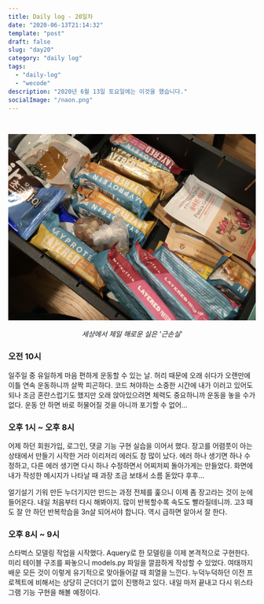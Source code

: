 ```yaml
---
title: Daily log - 20일차
date: "2020-06-13T21:14:32"
template: "post"
draft: false
slug: "day20"
category: "daily log"
tags:
  - "daily-log"
  - "wecode"
description: "2020년 6월 13일 토요일에는 이것을 했습니다."
socialImage: "/naon.png"
---
```


<br>

![day20](/media/200613-day20.jpg)
*<center>세상에서 제일 해로운 실은 '근손실'</center>*

### 오전 10시
일주일 중 유일하게 마음 편하게 운동할 수 있는 날. 허리 때문에 오래 쉬다가 오랜만에 이틀 연속 운동하니까 살짝 피곤하다. 코드 쳐야하는 소중한 시간에 내가 이러고 있어도 되나 조금 혼란스럽기도 했지만 오래 앉아있으려면 체력도 중요하니까 운동을 놓을 수가 없다. 운동 안 하면 바로 허물어질 것을 아니까 포기할 수 없어...

### 오후 1시 ~ 오후 8시
어제 하던 회원가입, 로그인, 댓글 기능 구현 실습을 이어서 했다. 장고를 어렴풋이 아는 상태에서 만들기 시작한 거라 이리저리 에러도 참 많이 났다. 에러 하나 생기면 하나 수정하고, 다른 에러 생기면 다시 하나 수정하면서 어찌저찌 돌아가게는 만들었다. 화면에 내가 작성한 메시지가 나타날 때 과장 조금 보태서 소름 돋았다 후후...

얼기설기 기워 만든 누더기지만 만드는 과정 전체를 훑으니 이제 좀 장고라는 것이 눈에 들어온다. 내일 처음부터 다시 해봐야지. 많이 반복할수록 속도도 빨라질테니까. 고3 때도 잘 안 하던 반복학습을 3n살 되어서야 합니다. 역시 급하면 알아서 잘 한다.

### 오후 8시 ~ 9시
스타벅스 모델링 작업을 시작했다. Aquery로 한 모델링을 이제 본격적으로 구현한다. 미리 테이블 구조를 짜놓으니 models.py 파일을 깔끔하게 작성할 수 있었다. 여태까지 배운 모든 것이 이렇게 유기적으로 맞아들어갈 때 희열을 느낀다. 누덕누덕하던 이전 프로젝트에 비해서는 상당히 군더더기 없이 진행하고 있다. 내일 마저 끝내고 다시 위스타그램 기능 구현을 해볼 예정이다.